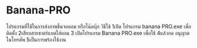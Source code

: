 # Banana-PRO
โปรแกรมที่ใช้ในการส่งภาพขึ้นจอคอม หรือโน๊ตบุ๊ก
วิธีใช้
1เปิด โปรแกรม banana PRO.exe เพื่อติดตั้ง
2เสียบสายชาตร์แบตใส่คอม
3 เปิดโปรแกรม Banana PRO.exe เพื่อใช้
4แล้วกด อนุญาต ในโทรศัพ 
5เป็นการพร้องใช้งาน
